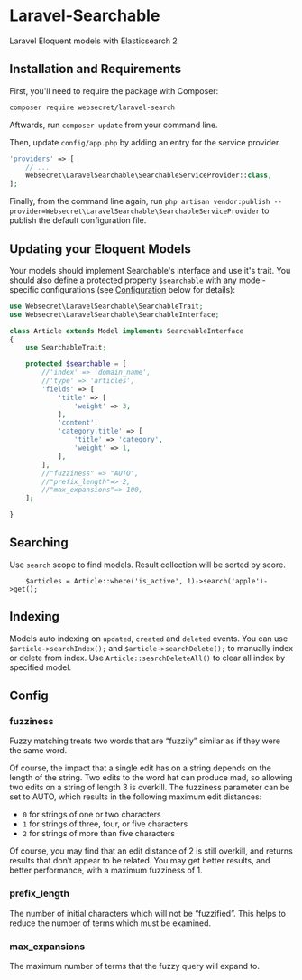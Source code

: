 # Laravel-Searchable

Laravel Eloquent models with Elasticsearch 2


## Installation and Requirements

First, you'll need to require the package with Composer:

```sh
composer require websecret/laravel-search
```

Aftwards, run `composer update` from your command line.

Then, update `config/app.php` by adding an entry for the service provider.

```php
'providers' => [
	// ...
	Websecret\LaravelSearchable\SearchableServiceProvider::class,
];
```

Finally, from the command line again, run `php artisan vendor:publish --provider=Websecret\LaravelSearchable\SearchableServiceProvider` to publish 
the default configuration file.


## Updating your Eloquent Models

Your models should implement Searchable's interface and use it's trait. You should 
also define a protected property `$searchable` with any model-specific configurations 
(see [Configuration](#config) below for details):

```php
use Websecret\LaravelSearchable\SearchableTrait;
use Websecret\LaravelSearchable\SearchableInterface;

class Article extends Model implements SearchableInterface
{
	use SearchableTrait;

	protected $searchable = [
        //'index' => 'domain_name',
        //'type' => 'articles',
        'fields' => [
            'title' => [
                'weight' => 3,
            ],
            'content',
            'category.title' => [
                'title' => 'category',
                'weight' => 1,
            ],
        ],
        //"fuzziness" => "AUTO",
        //"prefix_length"=> 2,
        //"max_expansions"=> 100,
    ];

}
```


## Searching

Use `search` scope to find models. Result collection will be sorted by score. 

```
    $articles = Article::where('is_active', 1)->search('apple')->get();
```


## Indexing

Models auto indexing on `updated`, `created` and `deleted` events.
You can use `$article->searchIndex();` and `$article->searchDelete();` to manually index or delete from index. Use `Article::searchDeleteAll()` to clear all index by specified model.


## Config

### fuzziness

Fuzzy matching treats two words that are “fuzzily” similar as if they were the same word.

Of course, the impact that a single edit has on a string depends on the length of the string. Two edits to the word hat can produce mad, so allowing two edits on a string of length 3 is overkill. The fuzziness parameter can be set to AUTO, which results in the following maximum edit distances:

* `0` for strings of one or two characters
* `1` for strings of three, four, or five characters
* `2` for strings of more than five characters

Of course, you may find that an edit distance of 2 is still overkill, and returns results that don’t appear to be related. You may get better results, and better performance, with a maximum fuzziness of 1.

### prefix_length

The number of initial characters which will not be “fuzzified”. This helps to reduce the number of terms which must be examined.
 
### max_expansions

The maximum number of terms that the fuzzy query will expand to.